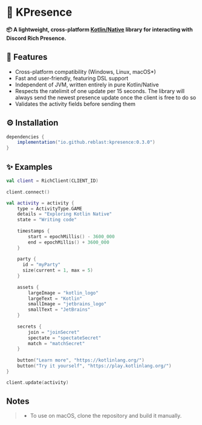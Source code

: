 # 🧩 KPresence

**📦 A lightweight, cross-platform [Kotlin/Native](https://kotlinlang.org/docs/native-overview.html) library for interacting with Discord Rich Presence.**

## 💎 Features
- Cross-platform compatibility (Windows, Linux, macOS*)
- Fast and user-friendly, featuring DSL support
- Independent of JVM, written entirely in pure Kotlin/Native
- Respects the ratelimit of one update per 15 seconds. The library will always send the newest presence update once the client is free to do so
- Validates the activity fields before sending them

## ⚙️ Installation

```gradle
dependencies {
    implementation("io.github.reblast:kpresence:0.3.0")
}
```

## ✨ Examples
```kt
val client = RichClient(CLIENT_ID)
  
client.connect()

val activity = activity {
    type = ActivityType.GAME
    details = "Exploring Kotlin Native"
    state = "Writing code"
    
    timestamps {
        start = epochMillis() - 3600_000
        end = epochMillis() + 3600_000
    }
    
    party {
      id = "myParty"
      size(current = 1, max = 5)
    }
    
    assets {
        largeImage = "kotlin_logo"
        largeText = "Kotlin"
        smallImage = "jetbrains_logo"
        smallText = "JetBrains"
    }
    
    secrets {
        join = "joinSecret"
        spectate = "spectateSecret"
        match = "matchSecret"
    }
    
    button("Learn more", "https://kotlinlang.org/")
    button("Try it yourself", "https://play.kotlinlang.org/")
}

client.update(activity)
```

## Notes
> * To use on macOS, clone the repository and build it manually.
